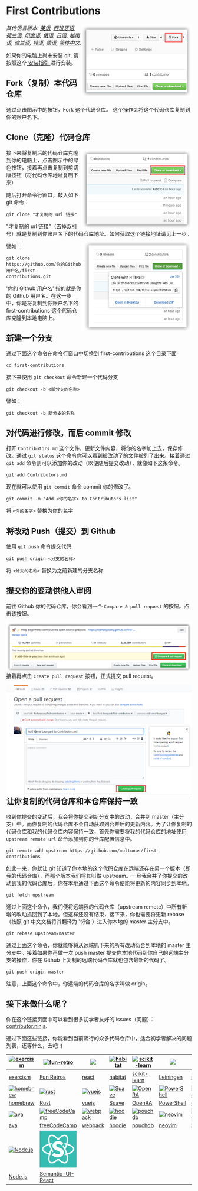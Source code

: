 # First Contributions

<img align="right" width="300" src="assets/fork.png" alt="fork this repository" />

*其他语言版本: [英语](README.md), [西班牙语](README.es.md), [荷兰语](README.nl.md), [印度语](README.hi.md), [俄语](README.ru.md), [日语](README.ja.md), [越南语](README.vn.md), [波兰语](README.pl.md), [韩语](README.ko.md), [德语](README.de.md), [简体中文](README.chs.md).*

如果你的电脑上尚未安装 git, 请按照这个[ 安装指引 ]( https://help.github.com/articles/set-up-git/ )进行安装。

## Fork（复制）本代码仓库

通过点击图示中的按钮，Fork 这个代码仓库。
这个操作会将这个代码仓库复制到你的账户名下。

## Clone（克隆）代码仓库

<img align="right" width="300" src="assets/clone.png" alt="clone this repository" />

接下来将复制后的代码仓库克隆到你的电脑上，点击图示中的绿色按钮，接着再点击复制到剪切版按钮（将代码仓库地址复制下来）

随后打开命令行窗口，敲入如下 git 命令：

```
git clone "才复制的 url 链接"
```
"才复制的 url 链接"（去掉双引号）就是复制到你账户名下的代码仓库地址。如何获取这个链接地址请见上一步。

<img align="right" width="300" src="assets/copy-to-clipboard.png" alt="copy URL to clipboard" />

譬如：
```
git clone https://github.com/你的Github用户名/first-contributions.git
```
'你的 Github 用户名' 指的就是你的 Github 用户名。在这一步中，你是将复制到你账户名下的 first-contributions 这个代码仓库克隆到本地电脑上。

## 新建一个分支

通过下面这个命令在命令行窗口中切换到 first-contributions 这个目录下面

```
cd first-contributions
```
接下来使用 `git checkout` 命令新建一个代码分支
```
git checkout -b <新分支的名称>
```

譬如：
```
git checkout -b 新分支的名称
```

## 对代码进行修改，而后 commit 修改

打开 `Contributors.md` 这个文件，更新文件内容，将你的名字加上去，保存修改。通过 `git status` 这个命令你可以看到被改动了的文件被列了出来。接着通过 `git add` 命令则可以添加你的改动（以便随后提交改动），就像如下这条命令。
```
git add Contributors.md
```

现在就可以使用 `git commit` 命令 commit 你的修改了。
```
git commit -m "Add <你的名字> to Contributors list"
```
将 `<你的名字>` 替换为你的名字

## 将改动 Push（提交）到 Github

使用 `git push` 命令提交代码
```
git push origin <分支的名称>
```
将 `<分支的名称>` 替换为之前新建的分支名称

## 提交你的变动供他人审阅

前往 Github 你的代码仓库，你会看到一个 `Compare & pull request` 的按钮。点击该按钮。

<img style="float: right;" src="assets/compare-and-pull.png" alt="create a pull request" />

接着再点击 `Create pull request` 按钮，正式提交 pull request。

<img style="float: right;" src="assets/submit-pull.png" alt="submit pull request" />

## 让你复制的代码仓库和本仓库保持一致

收到你提交的变动后，我会将你提交到新分支中的改动，合并到 master（主分支）中。而你复制的代码仓库不会自动获取到合并后的更新内容。为了让你复制的代码仓库和我的代码仓库内容保持一致，首先你需要将我的代码仓库的地址使用 `upstream remote url` 命令添加到你的仓库配置信息中。
```
git remote add upstream https://github.com/multunus/first-contributions
```
如此一来，你就让 git 知道了你本地的这个代码仓库在远端还存在另一个版本（即我的代码仓库），而那个版本我们将其叫做 upstream。一旦我合并了你提交的改动到我的代码仓库后，你在本地通过下面这个命令便能将更新的内容同步到本地。
```
git fetch upstream
```

通过上面这个命令，我们便将远端我的代码仓库（upstream remote）中所有新增的改动抓回到了本地。但这样还没有结束，接下来，你也需要将更新 rebase（按照 git 中文文档将其翻译为 '衍合'）进入你本地的 master 主分支中。
```
git rebase upstream/master
```
通过上面这个命令，你就能够将从远端抓下来的所有改动衍合到本地的 master 主分支中。接着如果你再做一次 push master 提交你本地代码到你自己的远端主分支的操作，你在 Github 上复制的远端代码仓库就也包含最新的代码了。
```
git push origin master
```
注意，上面这个命令中，你远端的代码仓库的名字叫做 origin。

## 接下来做什么呢？

你在这个链接页面中可以看到很多初学者友好的 issues（问题）：
[contributor.ninja](https://contributor.ninja).

通过下面这些链接，你能看到当前流行的众多代码仓库中，适合初学者解决的问题列表，还等什么，去吧 :)

|[![exercism](https://avatars2.githubusercontent.com/u/5624255?v=3&s=100)](https://github.com/exercism/exercism.io/issues?q=is%3Aopen+is%3Aissue+label%3A%22good+first+patch%22)|[![fun-retro](https://avatars3.githubusercontent.com/u/15913975?v=3&s=100)](https://github.com/funretro/distributed/issues?q=is%3Aopen+is%3Aissue+label%3Abeginner-friendly)|[<img width="100" src="https://cdn.worldvectorlogo.com/logos/react.svg">](https://github.com/facebook/react/issues?q=is%3Aopen+is%3Aissue+label%3A%22good+first+bug%22)|[![habitat](https://avatars1.githubusercontent.com/u/18171698?v=3&s=100)](https://github.com/habitat-sh/habitat/issues?q=is%3Aopen+is%3Aissue+label%3AEasy)|[![scikit-learn](https://avatars0.githubusercontent.com/u/365630?v=3&s=100)](https://github.com/scikit-learn/scikit-learn/issues?q=is%3Aopen+is%3Aissue+label%3AEasy)|[<img width="100" src="https://camo.githubusercontent.com/0f302c808c8457f6460913e33aed3478124612c2/687474703a2f2f6c65696e696e67656e2e6f72672f696d672f6c65696e696e67656e2e6a7067">](https://github.com/technomancy/leiningen/issues?q=is%3Aopen+is%3Aissue+label%3ANewbie)|[<img width="100" src="https://images.plot.ly/plotly-documentation/thumbnail/numpy-logo.jpg">](https://github.com/numpy/numpy/issues?q=is%3Aopen+is%3Aissue+label%3A%22Easy+Fix%22)|[![elasticsearch](https://avatars2.githubusercontent.com/u/6764390?v=3&s=100)](https://github.com/elastic/elasticsearch/issues?q=is%3Aopen+is%3Aissue+label%3A%22low+hanging+fruit%22)|
|---|---|---|---|---|---|---|---|
|[exercism](https://github.com/exercism/exercism.io/issues?q=is%3Aopen+is%3Aissue+label%3A%22good+first+patch%22)|[Fun Retros](https://github.com/funretro/distributed/issues?q=is%3Aopen+is%3Aissue+label%3Abeginner-friendly)|[react](https://github.com/facebook/react/issues?q=is%3Aopen+is%3Aissue+label%3A%22good+first+bug%22)|[habitat](https://github.com/habitat-sh/habitat/issues?q=is%3Aopen+is%3Aissue+label%3AEasy)|[scikit-learn](https://github.com/scikit-learn/scikit-learn/issues?q=is%3Aopen+is%3Aissue+label%3AEasy)|[Leiningen](https://github.com/technomancy/leiningen/issues?q=is%3Aopen+is%3Aissue+label%3ANewbie)|[numpy](https://github.com/numpy/numpy/issues?q=is%3Aopen+is%3Aissue+label%3A%22Easy+Fix%22)|[elasticsearch](https://github.com/elastic/elasticsearch/issues?q=is%3Aopen+is%3Aissue+label%3A%22low+hanging+fruit%22)|
|[![homebrew](https://avatars2.githubusercontent.com/u/1503512?v=3&s=100)](https://github.com/Homebrew/brew/issues?q=is%3Aopen+is%3Aissue+label%3A%22help+wanted%22)|[![rust](https://avatars1.githubusercontent.com/u/5430905?v=3&s=100)](https://github.com/rust-lang/rust/issues?q=is%3Aopen+is%3Aissue+label%3AE-easy)|[![vuejs](https://avatars1.githubusercontent.com/u/6128107?v=3&s=100)](https://github.com/vuejs/vue/issues?q=is%3Aopen+is%3Aissue+label%3A%22contribution+welcome%22)|[![Suave](https://avatars2.githubusercontent.com/u/5822862?v=3&s=100)](https://github.com/SuaveIO/suave/issues?q=is%3Aopen+is%3Aissue+label%3Ahardness-easy)|[![OpenRA](https://avatars3.githubusercontent.com/u/409046?v=3&s=100)](https://github.com/OpenRA/OpenRA/issues?q=is%3Aopen+is%3Aissue+label%3AEasy)|[![PowerShell](https://avatars0.githubusercontent.com/u/11524380?v=3&s=100)](https://github.com/powershell/powershell/issues?q=is%3Aopen+is%3Aissue+label%3AUp-for-Grabs)|[![coala](https://avatars2.githubusercontent.com/u/10620750?v=3&s=100)](https://github.com/coala/coala/issues?q=is%3Aopen+is%3Aissue+label%3Adifficulty%2Flow+label%3Adifficulty%2Fnewcomer)|[![moment](https://avatars2.githubusercontent.com/u/4129662?v=3&s=100)](https://github.com/moment/moment/issues?q=is%3Aopen+is%3Aissue+label%3AUp-For-Grabs)|
|[homebrew](https://github.com/Homebrew/brew/issues?q=is%3Aopen+is%3Aissue+label%3A%22help+wanted%22)|[Rust](https://github.com/rust-lang/rust/issues?q=is%3Aopen+is%3Aissue+label%3AE-easy)|[vuejs](https://github.com/vuejs/vue/issues?q=is%3Aopen+is%3Aissue+label%3A%22contribution+welcome%22)|[Suave](https://github.com/SuaveIO/suave/issues?q=is%3Aopen+is%3Aissue+label%3Ahardness-easy)|[OpenRA](https://github.com/OpenRA/OpenRA/issues?q=is%3Aopen+is%3Aissue+label%3AEasy)|[PowerShell](https://github.com/powershell/powershell/issues?q=is%3Aopen+is%3Aissue+label%3AUp-for-Grabs)|[coala](https://github.com/coala/coala/issues?q=is%3Aopen+is%3Aissue+label%3Adifficulty%2Flow+label%3Adifficulty%2Fnewcomer)|[moment](https://github.com/moment/moment/issues?q=is%3Aopen+is%3Aissue+label%3AUp-For-Grabs)|
|[![ava](https://avatars0.githubusercontent.com/u/8527916?v=3&s=100)](https://github.com/avajs/ava/issues?q=is%3Aopen+is%3Aissue+label%3A%22good+for+beginner%22)|[![freeCodeCamp](https://avatars0.githubusercontent.com/u/9892522?v=3&s=100)](https://github.com/freeCodeCamp/freeCodeCamp/issues?q=is%3Aopen+is%3Aissue+label%3Afirst-timers-only)|[![webpack](https://avatars3.githubusercontent.com/u/2105791?v=3&s=100)](https://github.com/webpack/webpack/issues?q=is%3Aopen+is%3Aissue+label%3A%22D1%3A+Easy+%28Contrib.+Difficulty%29%22)|[![hoodie](https://avatars1.githubusercontent.com/u/1888826?v=3&s=100)](https://github.com/hoodiehq/hoodie/issues?q=is%3Aopen+is%3Aissue+label%3Afirst-timers-only)|[![pouchdb](https://avatars3.githubusercontent.com/u/3406112?v=3&s=100)](https://github.com/pouchdb/pouchdb/issues?q=is%3Aopen+is%3Aissue+label%3A%22first+timers+only%22)|[![neovim](https://avatars0.githubusercontent.com/u/6471485?v=3&s=100)](https://github.com/neovim/neovim/issues?q=is%3Aopen+is%3Aissue+label%3Aentry-level)|[![babel](https://avatars2.githubusercontent.com/u/9637642?v=3&s=100)](https://github.com/babel/babel/issues?q=is%3Aopen+is%3Aissue+label%3Abeginner-friendly) |[<img width="100" src="https://github.com/adobe/brackets/blob/gh-pages/images/brackets_128.png?raw=true">](https://github.com/adobe/brackets/labels/Starter%20bug)|
|[ava](https://github.com/avajs/ava/issues?q=is%3Aopen+is%3Aissue+label%3A%22good+for+beginner%22)|[freeCodeCamp](https://github.com/freeCodeCamp/freeCodeCamp/issues?q=is%3Aopen+is%3Aissue+label%3Afirst-timers-only)|[webpack](https://github.com/webpack/webpack/issues?q=is%3Aopen+is%3Aissue+label%3A%22D1%3A+Easy+%28Contrib.+Difficulty%29%22)|[hoodie](https://github.com/hoodiehq/hoodie/issues?q=is%3Aopen+is%3Aissue+label%3Afirst-timers-only)|[pouchdb](https://github.com/pouchdb/pouchdb/issues?q=is%3Aopen+is%3Aissue+label%3A%22first+timers+only%22)|[neovim](https://github.com/neovim/neovim/issues?q=is%3Aopen+is%3Aissue+label%3Aentry-level)|[babel](https://github.com/babel/babel/issues?q=is%3Aopen+is%3Aissue+label%3Abeginner-friendly) |[brackets](https://github.com/adobe/brackets/labels/Starter%20bug)|
| [![Node.js](https://avatars1.githubusercontent.com/u/9950313?v=3&s=100)](https://github.com/nodejs/node/issues?q=is%3Aissue+is%3Aopen+label%3A%22good+first+contribution%22)|[<img width="100" src="https://github.com/Semantic-Org/Semantic-UI-React/raw/master/docs/app/logo.png">](https://github.com/Semantic-Org/Semantic-UI-React/issues?q=is%3Aissue+is%3Aopen+label%3A%22good+first+contribution%22)|
| [Node.js](https://github.com/nodejs/node/issues?q=is%3Aissue+is%3Aopen+label%3A%22good+first+contribution%22) |[Semantic-UI-React](https://github.com/Semantic-Org/Semantic-UI-React/issues?q=is%3Aissue+is%3Aopen+label%3A%22good+first+contribution%22) |
